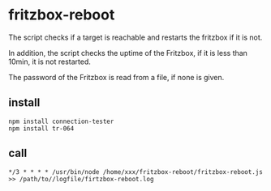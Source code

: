 # fritzbox-reboot
The script checks if a target is reachable and restarts the fritzbox if it is not.

In addition, the script checks the uptime of the Fritzbox, if it is less than 10min, it is not restarted.

The password of the Fritzbox is read from a file, if none is given.

## install
    npm install connection-tester
    npm install tr-064

## call
    */3 * * * * /usr/bin/node /home/xxx/fritzbox-reboot/fritzbox-reboot.js >> /path/to//logfile/firtzbox-reboot.log